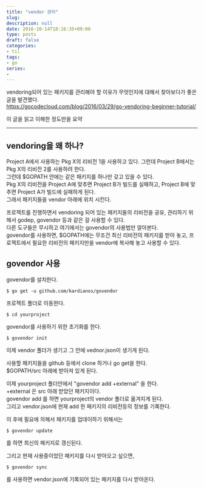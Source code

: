 ```yaml
---
title: "vendor 관리"
slug: 
description: null
date: 2016-10-14T18:16:35+09:00
type: posts
draft: false 
categories:
- til
tags:
- go
series:
-
---
```


vendoring되어 있는 패키지를 관리해야 할 이유가 무엇인지에 대해서 찾아보다가 좋은 글을 발견했다.  
https://gocodecloud.com/blog/2016/03/29/go-vendoring-beginner-tutorial/  

이 글을 읽고 이해한 정도만을 요약  

---

vendoring을 왜 하나?
---

Project A에서 사용하는 Pkg X의 리비전 1을 사용하고 있다. 그런데 Project B에서는 Pkg X의 리비전 2를 사용하려 한다.  
그런데 $GOPATH 안에는 같은 패키지를 하나만 갖고 있을 수 있다.  
Pkg X의 리비전을 Project A에 맞추면 Project B가 빌드를 실패하고, Project B에 맞추면 Project A가 빌드에 실패하게 된다.  
그래서 패키지들을 vendor 아래에 위치 시킨다.  

프로젝트를 진행하면서 vendoring 되어 있는 패키지들의 리비전을 공유, 관리하기 위해서 godep, govendor 등과 같은 걸 사용할 수 있다.  
다른 도구들은 무시하고 여기에서는 govendor의 사용법만 알아본다.  
govendor를 사용하면, $GOPATH에는 무조건 최신 리비전의 패키지를 받아 놓고, 프로젝트에서 필요한 리비전의 패키지만을 vendor에 복사해 놓고 사용할 수 있다.  

govendor 사용  
---

govendor를 설치한다.

```
$ go get -u github.com/kardianos/govendor
```

프로젝트 폴더로 이동한다.
```
$ cd yourproject
```

govendor를 사용하기 위한 초기화를 한다.
```
$ govendor init
```

이제 vendor 폴더가 생기고 그 안에 vednor.json이 생기게 된다.  

사용할 패키지들을 github 등에서 clone 하거나 go get을 한다.  
$GOPATH/src 아래에 받아져 있게 된다.  

이제 yourproject 폴더안에서 "govendor add +external" 을 한다.  
+external 은 src 아래 받았던 패키지이다.  
govendor add 를 하면 yourproject의 vendor 폴더로 옮겨지게 된다.  
그리고 vendor.json에 현재 add 한 패키지의 리비전등의 정보를 기록한다.  

이 후에 필요에 의해서 패키지를 업데이하기 위해서는  
```
$ govendor update
```

를 하면 최신의 패키지로 갱신된다.  

그리고 현재 사용중이었던 패키지를 다시 받아오고 싶으면,  
```
$ govendor sync 
```
를 사용하면 vendor.json에 기록되어 있는 패키지를 다시 받아온다.

